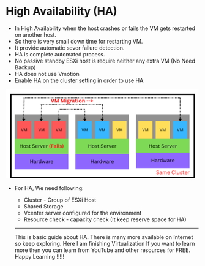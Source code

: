 # High Availability (HA)
- In High Availability when the host crashes or fails the VM gets restarted on another host.
- So there is very small down time for restarting VM.
- It provide automatic sever failure detection.
- HA is complete automated process.
- No passive standby ESXi host is require neither any extra VM (No Need Backup)
- HA does not use Vmotion
- Enable HA on the cluster setting in order to use HA.
<img src="Images/HA.png?raw=true" alt="High Availability ">


- For HA, We need following:
  - Cluster - Group of ESXi Host
  - Shared Storage
  - Vcenter server configured for the environment
  - Resource check - capacity check (It keep reserve space for HA)

  <hr>
  
  This is basic guide about HA. There is many more available on Internet so keep exploring. Here I am finishing Virtualization If you want to learn more then you can learn from YouTube and other resources for FREE. <br>
  Happy Learning !!!!!
